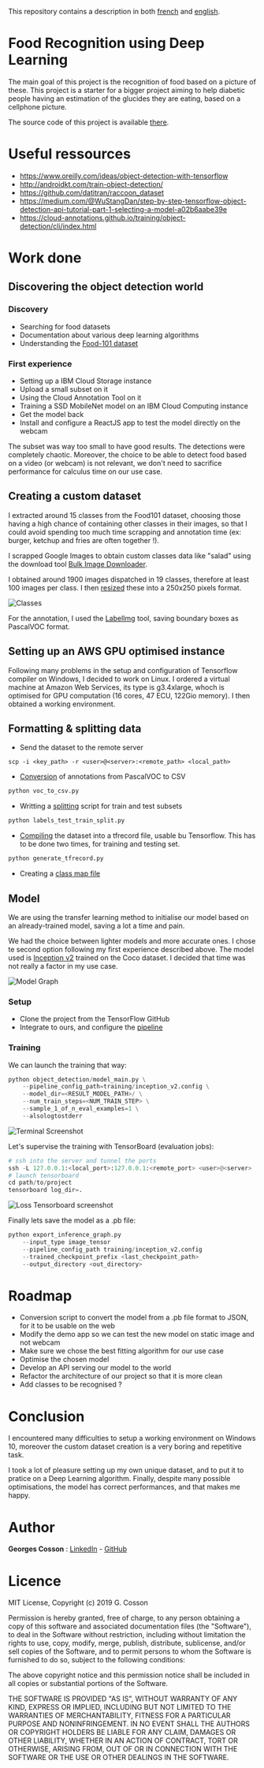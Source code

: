 This repository contains a description in both [french](https://github.com/stressGC/Food-Detection-Dataset/blob/master/README.fr.md) and [english](https://github.com/stressGC/Food-Detection-Dataset/blob/master/README.md).

# Food Recognition using Deep Learning

The main goal of this project is the recognition of food based on a picture of these. This project is a starter for a bigger project aiming to help diabetic people having an estimation of the glucides they are eating, based on a cellphone picture.

The source code of this project is available [there](https://github.com/stressGC/Food-Detection-Dataset).

# Useful ressources
- https://www.oreilly.com/ideas/object-detection-with-tensorflow
- http://androidkt.com/train-object-detection/
- https://github.com/datitran/raccoon_dataset
- https://medium.com/@WuStangDan/step-by-step-tensorflow-object-detection-api-tutorial-part-1-selecting-a-model-a02b6aabe39e
- https://cloud-annotations.github.io/training/object-detection/cli/index.html


# Work done

## Discovering the object detection world

### Discovery
- Searching for food datasets
- Documentation about various deep learning algorithms
- Understanding the [Food-101 dataset](https://www.vision.ee.ethz.ch/datasets_extra/food-101/)

### First experience
- Setting up a IBM Cloud Storage instance
- Upload a small subset on it
- Using the Cloud Annotation Tool on it
- Training a SSD MobileNet model on an IBM Cloud Computing instance
- Get the model back
- Install and configure a ReactJS app to test the model directly on the webcam

The subset was way too small to have good results. The detections were completely chaotic. Moreover, the choice to be able to detect food based on a video (or webcam) is not relevant, we don't need to sacrifice performance for calculus time on our use case.

## Creating a custom dataset

I extracted around 15 classes from the Food101 dataset, choosing those having a high chance of containing other classes in their images, so that I could avoid spending too much time scrapping and annotation time (ex: burger, ketchup and fries are often together !).

I scrapped Google Images to obtain custom classes data like "salad" using the download tool [Bulk Image Downloader](http://www.talkapps.org/bulk-image-downloader).

I obtained around 1900 images dispatched in 19 classes, therefore at least 100 images per class. I then [resized](https://github.com/stressGC/Food-Detection-Dataset/blob/master/image_resizer.py) these into a 250x250 pixels format.

![Classes](https://raw.githubusercontent.com/stressGC/Food-Detection-Dataset/master/report/number_of_classes.PNG?raw=true "Classes")

For the annotation, I used the [LabelImg](https://github.com/tzutalin/labelImg) tool, saving boundary boxes as PascalVOC format.

## Setting up an AWS GPU optimised instance

Following many problems in the setup and configuration of Tensorflow compiler on Windows, I decided to work on Linux. I ordered a virtual machine at Amazon Web Services, its type is g3.4xlarge, whoch is optimised for GPU computation (16 cores, 47 ECU, 122Gio memory). I then obtained a working environment.

## Formatting & splitting data

- Send the dataset to the remote server
```shell
scp -i <key_path> -r <user>@<server>:<remote_path> <local_path>
```
- [Conversion](https://github.com/stressGC/Food-Detection-Dataset/blob/master/voc_to_csv.py) of annotations from PascalVOC to CSV
```python
python voc_to_csv.py
```
- Writting a [splitting](https://github.com/stressGC/Food-Detection-Dataset/blob/master/label_test_train_split.py) script for train and test subsets
```python
python labels_test_train_split.py
```
- [Compiling](https://github.com/stressGC/Food-Detection-Dataset/blob/master/generate_tfrecord.py) the dataset into a tfrecord file, usable bu Tensorflow. This has to be done two times, for training and testing set.
```python
python generate_tfrecord.py
```
- Creating a [class map file](https://github.com/stressGC/Food-Detection-Dataset/blob/master/training/food_detection.pbtxt)

## Model

We are using the transfer learning method to initialise our model based on an already-trained model, saving a lot a time and pain.

We had the choice between lighter models and more accurate ones. I chose te second option following my first experience described above. The model used is [Inception v2](https://github.com/tensorflow/models/blob/master/research/object_detection/g3doc/detection_model_zoo.md) trained on the Coco dataset. I decided that time was not really a factor in my use case.

![Model Graph](https://github.com/stressGC/Food-Detection-Dataset/blob/master/report/model_graph.png?raw=true "Model Graph")

### Setup

- Clone the project from the TensorFlow GitHub
- Integrate to ours, and configure the [pipeline](https://github.com/stressGC/Food-Detection-Dataset/blob/master/training/inception_v2.config)

### Training

We can launch the training that way:
```python
python object_detection/model_main.py \
    --pipeline_config_path=training/inception_v2.config \
    --model_dir=<RESULT_MODEL_PATH>/ \
    --num_train_steps=<NUM_TRAIN_STEP> \
    --sample_1_of_n_eval_examples=1 \
    --alsologtostderr
```
![Terminal Screenshot](https://github.com/stressGC/Food-Detection-Dataset/blob/master/report/terminals_tensoflow_running.PNG?raw=true "Terminal Screenshot")

Let's supervise the training with TensorBoard (evaluation jobs): 

```python
# ssh into the server and tunnel the ports
ssh -L 127.0.0.1:<local_port>:127.0.0.1:<remote_port> <user>@<server>
# launch tensorboard
cd path/to/project
tensorboard log_dir=.
```
![Loss Tensorboard screenshot](https://github.com/stressGC/Food-Detection-Dataset/blob/master/report/global_loss.PNG?raw=true "Loss Tensorboard screenshot")

Finally lets save the model as a .pb file:
```python
python export_inference_graph.py 
    --input_type image_tensor 
    --pipeline_config_path training/inception_v2.config
    --trained_checkpoint_prefix <last_checkpoint_path>
    --output_directory <out_directory>
```

# Roadmap
- Conversion script to convert the model from a .pb file format to JSON, for it to be usable on the web
- Modify the demo app so we can test the new model on static image and not webcam 
- Make sure we chose the best fitting algorithm for our use case
- Optimise the chosen model
- Develop an API serving our model to the world
- Refactor the architecture of our project so that it is more clean
- Add classes to be recognised ?

# Conclusion

I encountered many difficulties to setup a working environment on Windows 10, moreover the custom dataset creation is a very boring and repetitive task.

I took a lot of pleasure setting up my own unique dataset, and to put it to pratice on a Deep Learning algorithm. Finally, despite many possible optimisations, the model has correct performances, and that makes me happy.

# Author
**Georges Cosson** : [LinkedIn](https://www.linkedin.com/in/georges-cosson/) - [GitHub](https://github.com/stressGC)

# Licence

MIT License, Copyright (c) 2019 G. Cosson

Permission is hereby granted, free of charge, to any person obtaining a copy of this software and associated documentation files (the "Software"), to deal in the Software without restriction, including without limitation the rights to use, copy, modify, merge, publish, distribute, sublicense, and/or sell copies of the Software, and to permit persons to whom the Software is furnished to do so, subject to the following conditions:

The above copyright notice and this permission notice shall be included in all copies or substantial portions of the Software.

THE SOFTWARE IS PROVIDED "AS IS", WITHOUT WARRANTY OF ANY KIND, EXPRESS OR IMPLIED, INCLUDING BUT NOT LIMITED TO THE WARRANTIES OF MERCHANTABILITY, FITNESS FOR A PARTICULAR PURPOSE AND NONINFRINGEMENT. IN NO EVENT SHALL THE AUTHORS OR COPYRIGHT HOLDERS BE LIABLE FOR ANY CLAIM, DAMAGES OR OTHER LIABILITY, WHETHER IN AN ACTION OF CONTRACT, TORT OR OTHERWISE, ARISING FROM, OUT OF OR IN CONNECTION WITH THE SOFTWARE OR THE USE OR OTHER DEALINGS IN THE SOFTWARE.